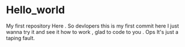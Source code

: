 # Hello_world
My first repository Here .
 So devlopers this is my first commit here I just wanna try it and see it how to work ,
 glad to code to you .
Ops It's just a taping fault. 
